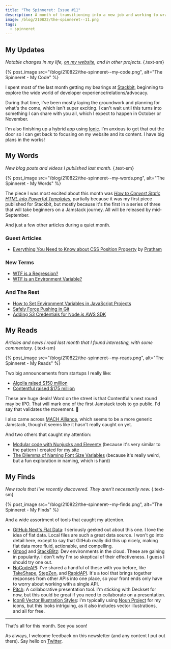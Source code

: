 ```yaml
---
title: "The Spinneret: Issue #11"
description: A month of transitioning into a new job and working to wrap a side project so I can get back to focusing on this newsletter and website.
image: /blog/210822/the-spinneret--11.png
tags:
  - spinneret
---
```


## My Updates

_Notable changes in my life, [on my website](https://github.com/seancdavis/seancdavis-com), and in other projects._ {.text-sm}

{% post_image
    src="/blog/210822/the-spinneret--my-code.png",
    alt="The Spinneret - My Code" %}

I spent most of the last month getting my bearings at [Stackbit](https://www.stackbit.com/), beginning to explore the wide world of developer experience/relations/advocacy.

During that time, I've been mostly laying the groundwork and planning for what's the come, which isn't super exciting. I can't wait until this turns into something I can share with you all, which I expect to happen in October or November.

I'm also finishing up a hybrid app using [Ionic](https://ionicframework.com/). I'm anxious to get that out the door so I can get back to focusing on my website and its content. I have big plans in the works!

## My Words

_New blog posts and videos I published last month._ {.text-sm}

{% post_image
    src="/blog/210822/the-spinneret--my-words.png",
    alt="The Spinneret - My Words" %}

The piece I was most excited about this month was [_How to Convert Static HTML into Powerful Templates_](https://www.stackbit.com/blog/jamstack-journey-templatize-static-html/), partially because it was my first piece published for Stackbit, but mostly because it's the first in a series of three that will take beginners on a Jamstack journey. All will be released by mid-September.

And just a few other articles during a quiet month.

### Guest Articles

- [Everything You Need to Know about CSS Position Property](https://www.seancdavis.com/blog/css-position-guide/) by [Pratham](https://twitter.com/prathkum)

### New Terms

- [WTF is a Regression?](https://www.seancdavis.com/blog/wtf-is-regression/)
- [WTF is an Environment Variable?](https://www.seancdavis.com/blog/wtf-is-environment-variable/)

### And The Rest

- [How to Set Environment Variables in JavaScript Projects](https://www.seancdavis.com/blog/set-env-var-js-projects/)
- [Safely Force Pushing in Git](https://www.seancdavis.com/blog/git-safe-force-push/)
- [Adding S3 Credentials for Node.js AWS SDK](https://www.seancdavis.com/blog/credentials-node-aws-sdk/)

## My Reads

_Articles and news I read last month that I found interesting, with some commentary._ {.text-sm}

{% post_image
    src="/blog/210822/the-spinneret--my-reads.png",
    alt="The Spinneret - My Reads" %}

Two big announcements from startups I really like:

- [Algolia raised $150 million](https://twitter.com/algolia/status/1420355866444840962)
- [Contentful raised $175 million](https://www.contentful.com/press/contentful-closes-175-million-funding-round-led-by-tiger-global/)

These are huge deals! Word on the street is that Contentful's next round may be IPO. That will mark one of the first Jamstack tools to go public. I'd say that validates the movement. 🙂

I also came across [MACH Alliance](https://machalliance.org/), which seems to be a more generic Jamstack, though it seems like it hasn't really caught on yet.

And two others that caught my attention:

- [Modular code with Nunjucks and Eleventy](https://www.webstoemp.com/blog/modular-code-nunjucks-eleventy/) (because it's very similar to the pattern I created for [my site](https://github.com/seancdavis/seancdavis-com)
- [The Dilemma of Naming Font Size Variables](https://css-tricks.com/the-dilemma-of-naming-font-size-variables/) (because it's really weird, but a fun exploration in naming, which is hard)

## My Finds

_New tools that I've recently discovered. They aren't necessarily new._ {.text-sm}

{% post_image
    src="/blog/210822/the-spinneret--my-finds.png",
    alt="The Spinneret - My Finds" %}

And a wide assortment of tools that caught my attention.

- [GitHub Next's Flat Data](https://next.github.com/projects/flat-data): I seriously geeked out about this one. I love the idea of flat data. Local files are such a great data source. I won't go into detail here, except to say that GitHub really did this up nicely, making flat data more fluid, actionable, and compelling.
- [Gitpod](https://www.gitpod.io/) and [StackBlitz](https://stackblitz.com/): Dev environments in the cloud. These are gaining in popularity. I don't why I'm so skeptical of their effectiveness. I guess I should try one out.
- [NoCodeAPI](https://nocodeapi.com/): I've shared a handful of these with you before, like [TakeShape](https://www.takeshape.io/), [StepZen](https://stepzen.com/), and [RapidAPI](https://rapidapi.com/). It's a tool that brings together responses from other APIs into one place, so your front ends only have to worry about working with a single API.
- [Pitch](https://pitch.com/): A collaborative presentation tool. I'm sticking with Deckset for now, but this could be great if you need to collaborate on a presentation.
- [Icon8 Vector Illustration Styles](https://icons8.com/illustrations/styles): I'm typically using [Noun Project](https://thenounproject.com/) for my icons, but this looks intriguing, as it also includes vector illustrations, and all for free.

---

That's all for this month. See you soon!

As always, I welcome feedback on this newsletter (and any content I put out there). Say hello on [Twitter](https://twitter.com/seancdavis29).
